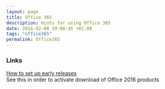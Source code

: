 ```yaml
---
layout: page
title: Office 365 
description: Hints for using Office 365
date: 2016-02-08 19:08:45 +01:00
tags: "office365"
permalink: Office365
---
```



### Links      

[How to set up early releases](https://support.office.com/en-us/article/Office-365-release-options-3B3ADFA4-1777-4FF0-B606-FB8732101F47)   
See this in order to activate download of Office 2016 products

 